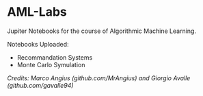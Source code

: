 # AML-Labs
Jupiter Notebooks for the course of Algorithmic Machine Learning.

Notebooks Uploaded:
- Recommandation Systems
- Monte Carlo Symulation

*Credits: Marco Angius (github.com/MrAngius) and Giorgio Avalle (github.com/gavalle94)*
